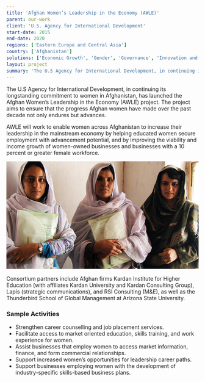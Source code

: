 ```yaml
---
title: 'Afghan Women’s Leadership in the Economy (AWLE)'
parent: our-work
client: 'U.S. Agency for International Development'
start-date: 2015
end-date: 2020
regions: ['Eastern Europe and Central Asia']
country: ['Afghanistan']
solutions: ['Economic Growth', 'Gender', 'Governance', 'Innovation and Entrepreneurship', 'Sustainable Livelihoods', 'Transition and Stabilization Programming', 'Voice and Accountability']
layout: project
summary: 'The U.S Agency for International Development, in continuing its longstanding commitment to women in Afghanistan, has launched the Afghan Women’s Leadership in the Economy (AWLE) project.'
---
```

The U.S Agency for International Development, in continuing its longstanding commitment to women in Afghanistan, has launched the Afghan Women’s Leadership in the Economy (AWLE) project. The project aims to ensure that the progress Afghan women have made over the past decade not only endures but advances.

AWLE will work to enable women across Afghanistan to increase their leadership in the mainstream economy by helping educated women secure employment with advancement potential, and by improving the viability and income growth of women-owned businesses and businesses with a 10 percent or greater female workforce.

![project image](/assets/images/our-work/awle.jpg)

Consortium partners include Afghan firms Kardan Institute for Higher Education (with affiliates Kardan University and Kardan Consulting Group), Lapis (strategic communications), and RSI Consulting (M&E), as well as the Thunderbird School of Global Management at Arizona State University.

### Sample Activities
* Strengthen career counselling and job placement services.
* Facilitate access to market oriented education, skills training, and work experience for women.
* Assist businesses that employ women to access market information, finance, and form commercial relationships.
* Support increased women’s opportunities for leadership career paths.
* Support businesses employing women with the development of industry-specific skills-based business plans.
